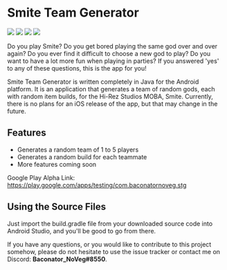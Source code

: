 # Smite Team Generator
![](https://img.shields.io/badge/Language-Java-brightgreen.svg) ![](https://img.shields.io/badge/API-Android-blue.svg) ![](https://img.shields.io/badge/Status-WIP-green.svg) ![](https://img.shields.io/badge/Version-0.1.4-yellow.svg)

Do you play Smite? Do you get bored playing the same god over and over again? Do you ever find it difficult to choose a new god
to play? Do you want to have a lot more fun when playing in parties? If you answered 'yes' to any of these questions, this is
the app for you!

Smite Team Generator is written completely in Java for the Android platform. It is an application that generates a team of random gods, each with random item builds, for the Hi-Rez Studios MOBA, Smite. Currently, there is no plans for an iOS release of the app, but that may change in the future.

## Features
- Generates a random team of 1 to 5 players
- Generates a random build for each teammate
- More features coming soon

Google Play Alpha Link: https://play.google.com/apps/testing/com.baconatornoveg.stg

## Using the Source Files
Just import the build.gradle file from your downloaded source code into Android Studio, and you'll be good to go from there.

If you have any questions, or you would like to contribute to this project somehow, please do not hesitate to use the issue tracker or contact me on Discord: **Baconator_NoVeg#8550**.
